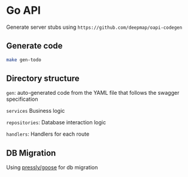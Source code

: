 # Go API

Generate server stubs using `https://github.com/deepmap/oapi-codegen`

## Generate code

```sh
make gen-todo
```

## Directory structure

`gen`: auto-generated code from the YAML file that follows the swagger specification

`services` Business logic

`repositories`: Database interaction logic

`handlers`: Handlers for each route

## DB Migration

Using [pressly/goose](https://github.com/pressly/goose) for db migration
